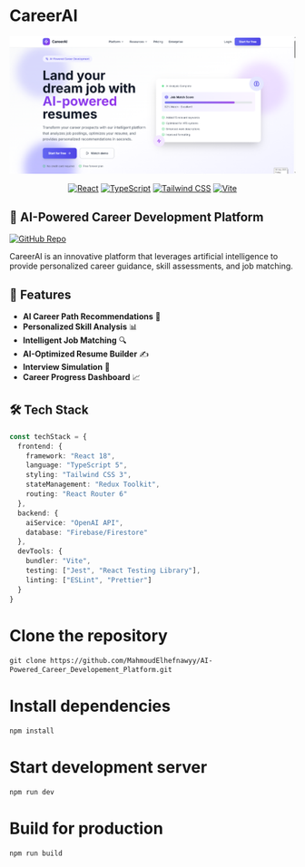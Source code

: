 # CareerAI

<div align="center">
  <img src="CareerAI.png" alt="CareerAI Logo" width="1200" hight="800"/>
  
  [![React](https://img.shields.io/badge/React-18.2-blue)](https://reactjs.org/)
  [![TypeScript](https://img.shields.io/badge/TypeScript-5.0-blue)](https://www.typescriptlang.org/)
  [![Tailwind CSS](https://img.shields.io/badge/Tailwind_CSS-3.3-blue)](https://tailwindcss.com/)
  [![Vite](https://img.shields.io/badge/Vite-4.0-orange)](https://vitejs.dev/)
</div>

## 🚀 AI-Powered Career Development Platform

[![GitHub Repo](https://img.shields.io/badge/GitHub-Repository-blue?logo=github)](https://github.com/MahmoudElhefnawyy/AI-Powered_Career_Developement_Platform)

CareerAI is an innovative platform that leverages artificial intelligence to provide personalized career guidance, skill assessments, and job matching.

## 🌟 Features

- **AI Career Path Recommendations** 🧠
- **Personalized Skill Analysis** 📊
- **Intelligent Job Matching** 🔍
- **AI-Optimized Resume Builder** ✍️
- **Interview Simulation** 💬
- **Career Progress Dashboard** 📈

## 🛠 Tech Stack

```typescript
const techStack = {
  frontend: {
    framework: "React 18",
    language: "TypeScript 5",
    styling: "Tailwind CSS 3",
    stateManagement: "Redux Toolkit",
    routing: "React Router 6"
  },
  backend: {
    aiService: "OpenAI API",
    database: "Firebase/Firestore"
  },
  devTools: {
    bundler: "Vite",
    testing: ["Jest", "React Testing Library"],
    linting: ["ESLint", "Prettier"]
  }
}
```

# Clone the repository
```
git clone https://github.com/MahmoudElhefnawyy/AI-Powered_Career_Developement_Platform.git
```
# Install dependencies
```
npm install
```
# Start development server
```
npm run dev
```
# Build for production
```
npm run build
```
